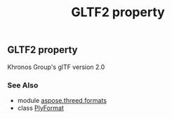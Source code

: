 ﻿---
title: GLTF2 property
second_title: Aspose.3D for Python via .NET API References
description: 
type: docs
weight: 310
url: /python-net/aspose.threed.formats/plyformat/gltf2/
is_root: false
---

## GLTF2 property


Khronos Group's glTF version 2.0

### See Also
* module [aspose.threed.formats](../../)
* class [PlyFormat](/3d/python-net/aspose.threed.formats/plyformat)
